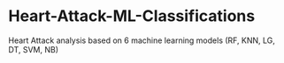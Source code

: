 # Heart-Attack-ML-Classifications
Heart Attack analysis based on 6 machine learning models (RF, KNN, LG, DT, SVM, NB) 
